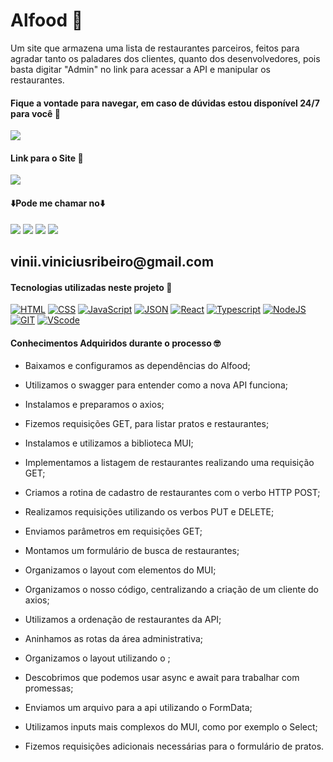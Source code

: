 # Alfood 🍳

Um site que armazena uma lista de restaurantes parceiros, feitos para agradar tanto os paladares dos clientes, quanto dos desenvolvedores, pois basta digitar "Admin" no link para acessar a API e manipular os restaurantes.

#### Fique a vontade para navegar, em caso de dúvidas estou disponível 24/7 para você 🫵

<div>
    <img src='./public/Alfood.gif'/>
</div>

#### Link para o Site 🎯

<div>
    <a href="https://filmes-do-momento.vercel.app" target="_blank"><img src="https://img.shields.io/badge/website-000000?style=for-the-badge&logo=About.me&logoColor=white" target="_blank"></a>
</div>

#### ⬇️Pode me chamar no⬇️

<div> 
    <a href="https://www.linkedin.com/in/vinicius-ribeiro-4690741ba/" target="_blank"><img src="https://img.shields.io/badge/LinkedIn-0077B5?style=for-the-badge&logo=linkedin&logoColor=white" target="_blank"></a>
    <a href="https://wa.me/5511943232223" target="_blank"><img src="https://img.shields.io/badge/WhatsApp-25D366?style=for-the-badge&logo=whatsapp&logoColor=white" target="_blank"></a>
    <a href="www.youtube.com/@Devdebotas" target="_blank"><img src="https://img.shields.io/badge/YouTube-FF0000?style=for-the-badge&logo=youtube&logoColor=white" target="_blank"></a>
    <a href="vinii.viniciusribeiro@gmail.com" target="_blank"><img src="https://img.shields.io/badge/Gmail-D14836?style=for-the-badge&logo=gmail&logoColor=white" target="_blank"></a> 
    <h2>vinii.viniciusribeiro@gmail.com</h2>
</div>

#### Tecnologias utilizadas neste projeto 🤖

[![HTML](https://img.shields.io/badge/HTML-239120?style=for-the-badge&logo=html5&logoColor=white)](#)
[![CSS](https://img.shields.io/badge/CSS-239120?&style=for-the-badge&logo=css3&logoColor=white)](#)
[![JavaScript](https://img.shields.io/badge/JavaScript-323330?style=for-the-badge&logo=javascript&logoColor=F7DF1E)](#)
[![JSON](https://img.shields.io/badge/json%20web%20tokens-323330?style=for-the-badge&logo=json-web-tokens&logoColor=pink)](#)
[![React](https://img.shields.io/badge/React-20232A?style=for-the-badge&logo=react&logoColor=61DAFB)](#)
[![Typescript](https://img.shields.io/badge/TypeScript-007ACC?style=for-the-badge&logo=typescript&logoColor=white)](#)
[![NodeJS](https://img.shields.io/badge/Node.js-43853D?style=for-the-badge&logo=node.js&logoColor=white)](#)
[![GIT](https://img.shields.io/badge/GIT-E44C30?style=for-the-badge&logo=git&logoColor=white)](#)
[![VScode](https://img.shields.io/badge/Made%20for-VSCode-1f425f.svg)](#)

#### Conhecimentos Adquiridos durante o processo 🤓

- Baixamos e configuramos as dependências do Alfood;

- Utilizamos o swagger para entender como a nova API funciona;

- Instalamos e preparamos o axios;

- Fizemos requisições GET, para listar pratos e restaurantes;

- Instalamos e utilizamos a biblioteca MUI;

- Implementamos a listagem de restaurantes realizando uma requisição GET;

- Criamos a rotina de cadastro de restaurantes com o verbo HTTP POST;

- Realizamos requisições utilizando os verbos PUT e DELETE;

- Enviamos parâmetros em requisições GET;

- Montamos um formulário de busca de restaurantes;

- Organizamos o layout com elementos do MUI;

- Organizamos o nosso código, centralizando a criação de um cliente do axios;

- Utilizamos a ordenação de restaurantes da API;

- Aninhamos as rotas da área administrativa;

- Organizamos o layout utilizando o <Outlet />;

- Descobrimos que podemos usar async e await para trabalhar com promessas;

- Enviamos um arquivo para a api utilizando o FormData;

- Utilizamos inputs mais complexos do MUI, como por exemplo o Select;

- Fizemos requisições adicionais necessárias para o formulário de pratos.
